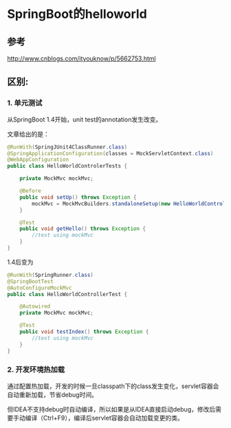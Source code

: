 # SpringBoot的helloworld

## 参考

http://www.cnblogs.com/ityouknow/p/5662753.html

## 区别:

### 1. 单元测试

从SpringBoot 1.4开始，unit test的annotation发生改变。

文章给出的是：
```java
@RunWith(SpringJUnit4ClassRunner.class)
@SpringApplicationConfiguration(classes = MockServletContext.class)
@WebAppConfiguration
public class HelloWorldControlerTests {

    private MockMvc mockMvc;

    @Before
    public void setUp() throws Exception {
        mockMvc = MockMvcBuilders.standaloneSetup(new HelloWorldController()).build();
    }

    @Test
    public void getHello() throws Exception {
        //test using mockMvc
    }
}
```

1.4后变为
```java
@RunWith(SpringRunner.class)
@SpringBootTest
@AutoConfigureMockMvc
public class HelloWorldControllerTest {

    @Autowired
    private MockMvc mockMvc;

    @Test
    public void testIndex() throws Exception {
        //test using mockMvc
    }
}
```

### 2. 开发环境热加载

通过配置热加载，开发的时候一旦classpath下的class发生变化，servlet容器会自动重新加载，节省debug时间。

但IDEA不支持debug时自动编译，所以如果是从IDEA直接启动debug，修改后需要手动编译（Ctrl+F9），编译后servlet容器会自动加载变更的类。